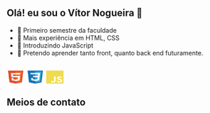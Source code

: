 ## Olá! eu sou o Vítor Nogueira 👋 

- 🔭 Primeiro semestre da faculdade 
- 🌱 Mais experiência em HTML, CSS
- 👯 Introduzindo JavaScript
- 🤔 Pretendo aprender tanto front, quanto back end futuramente.
<div>
<div style ="display: inline_block"><br>
<img align= "center" alt="Vitor.HTML" height = "30" width = "40" src= "https://raw.githubusercontent.com/devicons/devicon/master/icons/html5/html5-original.svg">
<img align= "center" alt="Vitor-CSS" height = "30" width = "40" src= "https://raw.githubusercontent.com/devicons/devicon/master/icons/css3/css3-original.svg">
<img align= "center" alt="Vitor-Js" height = "30" width = "40" src= "https://raw.githubusercontent.com/devicons/devicon/master/icons/javascript/javascript-plain.svg">
</div>
</div>

## Meios de contato
<div>
<a  href= "https://www.linkedin.com/in/v%C3%ADtor-nogueira-570786351/" target="_blank"><img src="https://img.shields.io/badge/LinkedIn-0077B5?style=for-the-badge&logo=linkedin&logoColor=white" target="_blank> </a>
</div>


